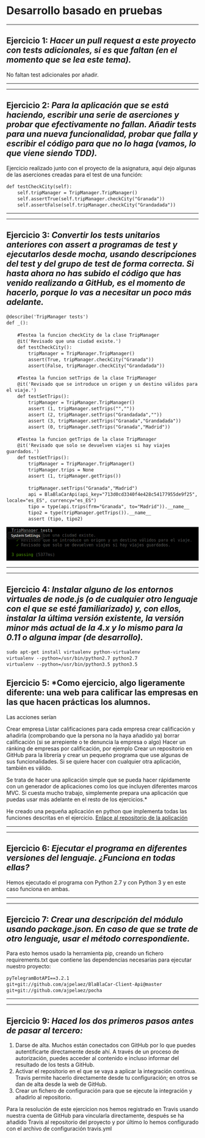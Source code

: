# Desarrollo basado en pruebas
---
## Ejercicio 1: *Hacer un pull request a este proyecto con tests adicionales, si es que faltan (en el momento que se lea este tema).*

No faltan test adicionales por añadir.

---

---

## Ejercicio 2:  *Para la aplicación que se está haciendo, escribir una serie de aserciones y probar que efectivamente no fallan. Añadir tests para una nueva funcionalidad, probar que falla y escribir el código para que no lo haga (vamos, lo que viene siendo TDD).*

Ejercicio realizado junto con el proyecto de la asignatura, aquí dejo algunas de las aserciones creadas para el test de una función:

~~~
def testCheckCity(self):
    self.tripManager = TripManager.TripManager()
    self.assertTrue(self.tripManager.checkCity("Granada"))
    self.assertFalse(self.tripManager.checkCity("Grandadada"))
~~~

---

---

## Ejercicio 3:  *Convertir los tests unitarios anteriores con assert a programas de test y ejecutarlos desde mocha, usando descripciones del test y del grupo de test de forma correcta. Si hasta ahora no has subido el código que has venido realizando a GitHub, es el momento de hacerlo, porque lo vas a necesitar un poco más adelante.*

~~~
@describe('TripManager tests')
def _():

    #Testea la funcion checkCity de la clase TripManager
    @it('Revisado que una ciudad existe.')
    def testCheckCity():
        tripManager = TripManager.TripManager()
        assert(True, tripManager.checkCity("Granada"))
        assert(False, tripManager.checkCity("Grandadada"))

    #Testea la funcion setTrips de la clase TripManager
    @it('Revisado que se introduce un origen y un destino válidos para el viaje.')
    def testSetTrips():
        tripManager = TripManager.TripManager()
        assert (1, tripManager.setTrips("",""))
        assert (2, tripManager.setTrips("Grandadada",""))
        assert (3, tripManager.setTrips("Granada","Grandadada"))
        assert (0, tripManager.setTrips("Granada","Madrid"))

    #Testea la funcion getTrips de la clase TripManager
    @it('Revisado que solo se devuelven viajes si hay viajes guardados.')
    def testGetTrips():
        tripManager = TripManager.TripManager()
        tripManager.trips = None
        assert (1, tripManager.getTrips())

        tripManager.setTrips("Granada","Madrid")
        api = BlaBlaCarApi(api_key="713d0cd3340f4e428c54177955de9f25", locale="es_ES", currency="es_ES")
        tipo = type(api.trips(frm="Granada", to="Madrid")).__name__
        tipo2 = type(tripManager.getTrips()).__name__
        assert (tipo, tipo2)
~~~

![pocha](./imgs/pocha.png)

---

---

## Ejercicio 4: *Instalar alguno de los entornos virtuales de node.js (o de cualquier otro lenguaje con el que se esté familiarizado) y, con ellos, instalar la última versión existente, la versión minor más actual de la 4.x y lo mismo para la 0.11 o alguna impar (de desarrollo).*

~~~
sudo apt-get install virtualenv python-virtualenv
virtualenv --python=/usr/bin/python2.7 python2.7
virtualenv --python=/usr/bin/python3.5 python3.5
~~~

## Ejercicio 5: *Como ejercicio, algo ligeramente diferente: una web para calificar las empresas en las que hacen prácticas los alumnos.

Las acciones serían

Crear empresa
Listar calificaciones para cada empresa
crear calificación y añadirla (comprobando que la persona no la haya añadido ya)
borrar calificación (si se arrepiente o te denuncia la empresa o algo)
Hacer un ránking de empresas por calificación, por ejemplo
Crear un repositorio en GitHub para la librería y crear un pequeño programa que use algunas de sus funcionalidades.
Si se quiere hacer con cualquier otra aplicación, también es válido.

Se trata de hacer una aplicación simple que se pueda hacer rápidamente con un generador de aplicaciones como los que incluyen diferentes marcos MVC. Si cuesta mucho trabajo, simplemente prepara una aplicación que puedas usar más adelante en el resto de los ejercicios.*

He creado una pequeña aplicación en python que implementa todas las funciones descritas en el ejercicio.
[Enlace al repositorio de la aplicación](https://github.com/ajpelaez/RateCompany)

---

---

## Ejercicio 6: *Ejecutar el programa en diferentes versiones del lenguaje. ¿Funciona en todas ellas?*

Hemos ejecutado el programa con Python 2.7 y con Python 3 y en este caso funciona en ambas.

---

---

## Ejercicio 7: *Crear una descripción del módulo usando package.json. En caso de que se trate de otro lenguaje, usar el método correspondiente.*

Para esto hemos usado la herramienta pip, creando un fichero requirements.txt que contiene las dependencias necesarias para ejecutar nuestro proyecto:
~~~
pyTelegramBotAPI==3.2.1
git+git://github.com/ajpelaez/BlaBlaCar-Client-Api@master
git+git://github.com/ajpelaez/pocha
~~~

---

---

## Ejercicio 9: *Haced los dos primeros pasos antes de pasar al tercero:*

1. Darse de alta. Muchos están conectados con GitHub por lo que puedes autentificarte directamente desde ahí. A través de un proceso de autorización, puedes acceder al contenido e incluso informar del resultado de los tests a GitHub.
2. Activar el repositorio en el que se vaya a aplicar la integración continua. Travis permite hacerlo directamente desde tu configuración; en otros se dan de alta desde la web de GitHub.
3. Crear un fichero de configuración para que se ejecute la integración y añadirlo al repositorio.


Para la resolución de este ejercicion nos hemos registrado en Travis usando nuestra cuenta de GitHub para vincularla directamente, después se ha añadido Travis al repositorio del proyecto y por último lo hemos configurado con el archivo de configuración travis.yml

